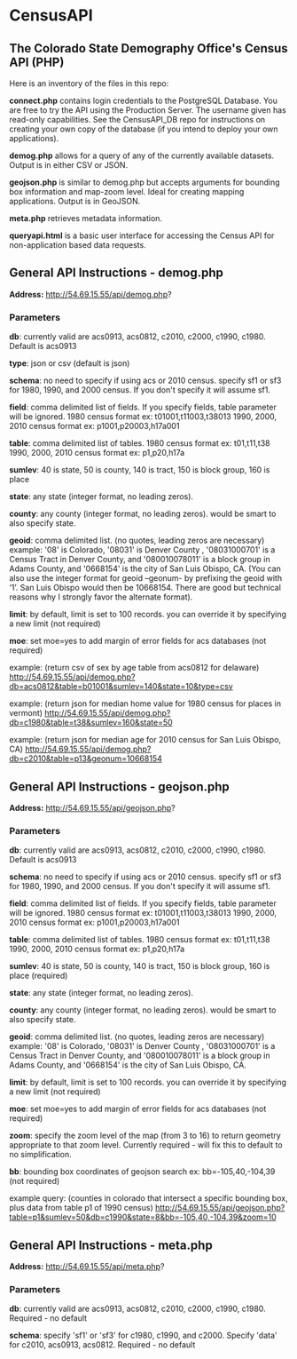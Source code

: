 # CensusAPI
<h2>The Colorado State Demography Office's Census API (PHP)</h2>

Here is an inventory of the files in this repo:

<b>connect.php</b> contains login credentials to the PostgreSQL Database.  You are free to try the API using the Production Server.  The username given has read-only capabilities.  See the CensusAPI_DB repo for instructions on creating your own copy of the database (if you intend to deploy your own applications).

<b>demog.php</b> allows for a query of any of the currently available datasets.  Output is in either CSV or JSON.

<b>geojson.php</b> is similar to demog.php but accepts arguments for bounding box information and map-zoom level.  Ideal for creating mapping applications.  Output is in GeoJSON.

<b>meta.php</b> retrieves metadata information.

<b>queryapi.html</b> is a basic user interface for accessing the Census API for non-application based data requests.


<h2>General API Instructions - demog.php</h2>

<b>Address:</b>  http://54.69.15.55/api/demog.php?

<h3>Parameters</h3>

<b>db</b>: currently valid are acs0913, acs0812, c2010, c2000, c1990, c1980.  Default is acs0913

<b>type</b>: json or csv   (default is json)

<b>schema</b>: no need to specify if using acs or 2010 census.  specify sf1 or sf3 for 1980, 1990, and 2000 census.  If you don't specify it will assume sf1.

<b>field</b>: comma delimited list of fields.  If you specify fields, table parameter will be ignored. 
1980 census format ex: t01001,t11003,t38013
1990, 2000, 2010 census format ex: p1001,p20003,h17a001

<b>table</b>: comma delimited list of tables.
1980 census format ex: t01,t11,t38
1990, 2000, 2010 census format ex: p1,p20,h17a

<b>sumlev</b>: 40 is state, 50 is county, 140 is tract, 150 is block group, 160 is place

<b>state</b>: any state (integer format, no leading zeros).

<b>county</b>: any county (integer format, no leading zeros).  would be smart to also specify state.

<b>geoid</b>:  comma delimited list. (no quotes, leading zeros are necessary)  example: '08' is Colorado, '08031' is Denver County ,  '08031000701' is a Census Tract in Denver County, and '080010078011' is a block group in Adams County, and '0668154' is the city of San Luis Obispo, CA. 
(You can also use the integer format for geoid –geonum- by prefixing the geoid with ‘1’.  San Luis Obispo would then be 10668154.  There are good but technical reasons why I strongly favor the alternate format).

<b>limit</b>:  by default, limit is set to 100 records.  you can override it by specifying a new limit (not required)

<b>moe</b>: set moe=yes to add margin of error fields for acs databases (not required)

example:
(return csv of sex by age table from acs0812 for delaware)
http://54.69.15.55/api/demog.php?db=acs0812&table=b01001&sumlev=140&state=10&type=csv

example:
(return json for median home value for 1980 census for places in vermont)
http://54.69.15.55/api/demog.php?db=c1980&table=t38&sumlev=160&state=50

example:
(return json for median age for 2010 census for San Luis Obispo, CA)
http://54.69.15.55/api/demog.php?db=c2010&table=p13&geonum=10668154


<h2>General API Instructions - geojson.php</h2>

<b>Address:</b>  http://54.69.15.55/api/geojson.php?

<h3>Parameters</h3>

<b>db</b>: currently valid are acs0913, acs0812, c2010, c2000, c1990, c1980.  Default is acs0913

<b>schema</b>: no need to specify if using acs or 2010 census.  specify sf1 or sf3 for 1980, 1990, and 2000 census.  If you don't specify it will assume sf1.

<b>field</b>: comma delimited list of fields.  If you specify fields, table parameter will be ignored. 
1980 census format ex: t01001,t11003,t38013
1990, 2000, 2010 census format ex: p1001,p20003,h17a001

<b>table</b>: comma delimited list of tables.
1980 census format ex: t01,t11,t38
1990, 2000, 2010 census format ex: p1,p20,h17a

<b>sumlev</b>: 40 is state, 50 is county, 140 is tract, 150 is block group, 160 is place (required)

<b>state</b>: any state (integer format, no leading zeros).

<b>county</b>: any county (integer format, no leading zeros).  would be smart to also specify state.

<b>geoid</b>:  comma delimited list. (no quotes, leading zeros are necessary)  example: '08' is Colorado, '08031' is Denver County ,  '08031000701' is a Census Tract in Denver County, and '080010078011' is a block group in Adams County, and '0668154' is the city of San Luis Obispo, CA. 

<b>limit</b>:  by default, limit is set to 100 records.  you can override it by specifying a new limit (not required)

<b>moe</b>: set moe=yes to add margin of error fields for acs databases (not required)

<b>zoom</b>: specify the zoom level of the map (from 3 to 16) to return geometry appropriate to that zoom level.  Currently required - will fix this to default to no simplification.

<b>bb</b>: bounding box coordinates of geojson search ex: bb=-105,40,-104,39 (not required)

example query: 
(counties in colorado that intersect a specific bounding box, plus data from table p1 of 1990 census)
http://54.69.15.55/api/geojson.php?table=p1&sumlev=50&db=c1990&state=8&bb=-105,40,-104,39&zoom=10


<h2>General API Instructions - meta.php</h2>

<b>Address:</b>  http://54.69.15.55/api/meta.php?

<h3>Parameters</h3>

<b>db</b>: currently valid are acs0913, acs0812, c2010, c2000, c1990, c1980.  Required - no default

<b>schema</b>: specify 'sf1' or 'sf3' for c1980, c1990, and c2000.  Specify 'data' for c2010, acs0913, acs0812. Required - no default